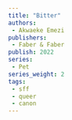 ```yaml
---
title: "Bitter"
authors: 
 - Akwaeke Emezi
publishers:
 - Faber & Faber
publish: 2022
series:
 - Pet
series_weight: 2
tags: 
 - sff
 - queer
 - canon
---
```

